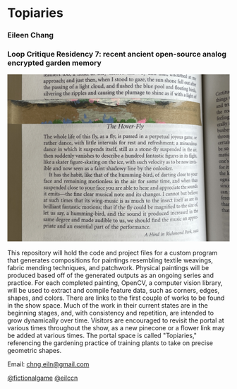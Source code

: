 # Topiaries
### Eileen Chang 

### Loop Critique Residency 7: recent ancient open-source analog encrypted garden memory
![alt text](https://github.com/eilccn/topiaries-info/blob/main/flowers/thehoverfly.jpg)

This repository will hold the code and project files for a custom program that generates compositions for paintings resembling textile weavings, fabric mending techniques, and patchwork. Physical paintings will be produced based off of the generated outputs as an ongoing series and practice. For each completed painting, OpenCV, a computer vision library, will be used to extract and compile feature data, such as corners, edges, shapes, and colors. There are links to the first couple of works to be found in the show space. Much of the work in their current states are in the beginning stages, and, with consistency and repetition, are intended to grow dynamically over time. Visitors are encouraged to revisit the portal at various times throughout the show, as a new pinecone or a flower link may be added at various times. The portal space is called "Topiaries," referencing the gardening practice of training plants to take on precise geometric shapes. 

Email: chng.eiln@gmail.com

[@fictionalgame](https://twitter.com/fictionalgame) [@eilccn](https://eilccn.itch.io/garden-of-loom)





